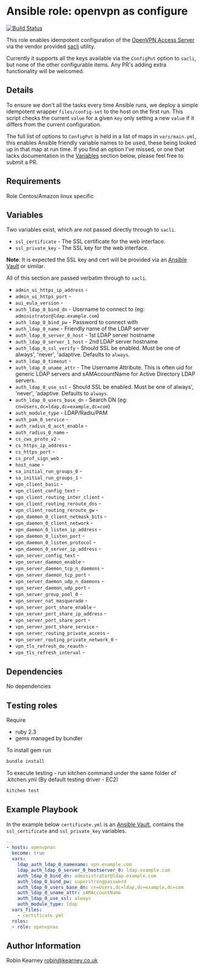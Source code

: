 # Ansible role: openvpn as configure

[![Build Status](https://travis-ci.org/rk295/test-openvpnas.svg?branch=master)](https://travis-ci.org/rk295/test-openvpnas)

This role enables idempotent configuration of the [OpenVPN Access Server] via the vendor provided [sacli] utility.

Currently it supports all the keys available via the `ConfigPut` option to `sacli`, but none of the other configurable items. Any PR's adding extra functionality will be welcomed.

## Details

To ensure we don't all the tasks every time Ansible runs, we deploy a simple idempotent wrapper `files/config-set` to the host on the first run. This script checks the current `value` for a given `key` only setting a new `value` if it differs from the current configuration.

The full list of options to `ConfigPut` is held in a list of maps in `vars/main.yml`, this enables Ansible friendly variable names to be used, these being looked up in that map at run time. If you find an option I've missed, or one that lacks documentation in the [Variables](#variables) section below, please feel free to submit a PR.

## Requirements

Role Centos/Amazon linux specific

## Variables

Two variables exist, which are not passed directly through to `sacli`.

* `ssl_certificate` - The SSL certificate for the web interface.
* `ssl_private_key` - The SSL key for the web interface.

**Note**: It is expected the SSL key and cert will be provided via an [Ansible Vault] or similar.

All of this section are passed verbatim through to `sacli`.

* `admin_ui_https_ip_address` - 
* `admin_ui_https_port` - 
* `aui_eula_version` - 
* `auth_ldap_0_bind_dn` - Username to connect to (eg: `administrator@ldap.example.com`)
* `auth_ldap_0_bind_pw` - Password to connect with
* `auth_ldap_0_name` - Friendly name of the LDAP server
* `auth_ldap_0_server_0_host` - 1st LDAP server hostname
* `auth_ldap_0_server_1_host` - 2nd  LDAP server hostname
* `auth_ldap_0_ssl_verify` - Should SSL be enabled. Must be one of always', 'never', 'adaptive. Defaults to `always`.
* `auth_ldap_0_timeout` - 
* `auth_ldap_0_uname_attr` - The Username Attribute. This is often uid for generic LDAP servers and sAMAccountName for Active Directory LDAP servers.
* `auth_ldap_0_use_ssl` - Should SSL be enabled. Must be one of always', 'never', 'adaptive. Defaults to `always`.
* `auth_ldap_0_users_base_dn` - Search DN (eg: `cn=Users,dc=ldap,dc=example,dc=com`)
* `auth_module_type` - LDAP/Radiu/PAM
* `auth_pam_0_service` - 
* `auth_radius_0_acct_enable` - 
* `auth_radius_0_name` - 
* `cs_cws_proto_v2` - 
* `cs_https_ip_address` - 
* `cs_https_port` - 
* `cs_prof_sign_web` - 
* `host_name` - 
* `sa_initial_run_groups_0` - 
* `sa_initial_run_groups_1` - 
* `vpn_client_basic` - 
* `vpn_client_config_text` - 
* `vpn_client_routing_inter_client` - 
* `vpn_client_routing_reroute_dns` - 
* `vpn_client_routing_reroute_gw` - 
* `vpn_daemon_0_client_netmask_bits` - 
* `vpn_daemon_0_client_network` - 
* `vpn_daemon_0_listen_ip_address` - 
* `vpn_daemon_0_listen_port` - 
* `vpn_daemon_0_listen_protocol` - 
* `vpn_daemon_0_server_ip_address` - 
* `vpn_server_config_text` - 
* `vpn_server_daemon_enable` - 
* `vpn_server_daemon_tcp_n_daemons` - 
* `vpn_server_daemon_tcp_port` - 
* `vpn_server_daemon_udp_n_daemons` - 
* `vpn_server_daemon_udp_port` - 
* `vpn_server_group_pool_0` - 
* `vpn_server_nat_masquerade` - 
* `vpn_server_port_share_enable` - 
* `vpn_server_port_share_ip_address` - 
* `vpn_server_port_share_port` - 
* `vpn_server_port_share_service` - 
* `vpn_server_routing_private_access` - 
* `vpn_server_routing_private_network_0` - 
* `vpn_tls_refresh_do_reauth` - 
* `vpn_tls_refresh_interval` - 

## Dependencies

No dependencies

## Тesting roles

Require

* ruby 2.3
* gems managed by bundler

To install gem run

```sh
bundle install
```

To execute testing - run kitchen command under the same folder of .kitchen.yml (By default testing driver - EC2)

```sh
kitchen test
```

## Example Playbook

In the example below `certificate.yml` is an [Ansible Vault], contains the `ssl_certificate` and `ssl_private_key` variables.

```yaml
---
- hosts: openvpnas
  become: true
  vars:
    ldap_auth_ldap_0_namename: vpn.example.com
    ldap_auth_ldap_0_server_0_hostserver_0: ldap.example.com
    auth_ldap_0_bind_dn: administrator@ldap.example.com
    auth_ldap_0_bind_pw: superstrongpassword
    auth_ldap_0_users_base_dn: cn=Users,dc=ldap,dc=example,dc=com
    auth_ldap_0_uname_attr: sAMAccountName
    auth_ldap_0_use_ssl: always
    auth_module_type: ldap
  vars_files:
    - certificate.yml
  roles:
  - role: openvpnas
```

## Author Information

Robin Kearney <robin@kearney.co.uk>

[Ansible Vault]: https://docs.ansible.com/ansible/2.4/vault.html
[sacli]: https://docs.openvpn.net/command-line/
[OpenVPN Access Server]: https://openvpn.net/vpn-server/